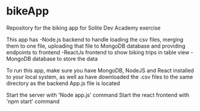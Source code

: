 # bikeApp
Repository for the biking app for Solite Dev Academy exercise

This app has
-Node.js backend to handle loading the csv files, merging them to one file, uploading that file to MongoDB database and providing endpoints to frontend
-ReactJs frontend to show biking trips in table view
-MongoDB database to store the data

To run this app, make sure you have MongoDB, NodeJS and React installed to your local system, as well as have downloaded the .csv files to the same directory as the backend App.js file is located

Start the server with 'Node app.js' command
Start the react frontend with 'npm start' command

